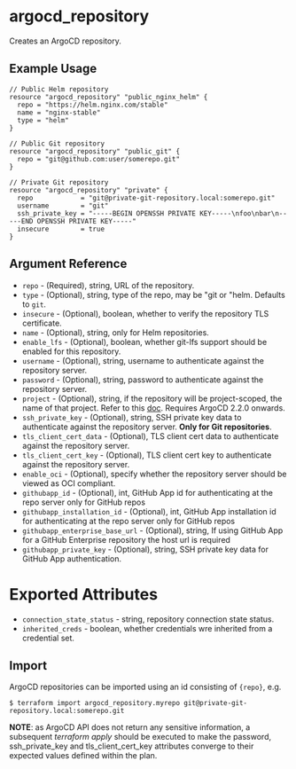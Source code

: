 # argocd_repository

Creates an ArgoCD repository.

## Example Usage

```hcl
// Public Helm repository
resource "argocd_repository" "public_nginx_helm" {
  repo = "https://helm.nginx.com/stable"
  name = "nginx-stable"
  type = "helm"
}

// Public Git repository
resource "argocd_repository" "public_git" {
  repo = "git@github.com:user/somerepo.git"
}

// Private Git repository
resource "argocd_repository" "private" {
  repo            = "git@private-git-repository.local:somerepo.git"
  username        = "git"
  ssh_private_key = "-----BEGIN OPENSSH PRIVATE KEY-----\nfoo\nbar\n-----END OPENSSH PRIVATE KEY-----"
  insecure        = true
}
```

## Argument Reference

* `repo` - (Required), string, URL of the repository.
* `type` - (Optional), string, type of the repo, may be "git or "helm. Defaults to `git`.
* `insecure` - (Optional), boolean, whether to verify the repository TLS certificate.
* `name` - (Optional), string, only for Helm repositories.
* `enable_lfs` - (Optional), boolean, whether git-lfs support should be enabled for this repository.
* `username` - (Optional), string, username to authenticate against the repository server.
* `password` - (Optional), string, password to authenticate against the repository server.
* `project` - (Optional), string, if the repository will be project-scoped, the name of that project. Refer to this [doc](https://argo-cd.readthedocs.io/en/stable/user-guide/projects/#project-scoped-repositories-and-clusters). Requires ArgoCD 2.2.0 onwards.
* `ssh_private_key` - (Optional), string, SSH private key data to authenticate against the repository server. **Only for Git repositories**.
* `tls_client_cert_data` - (Optional), TLS client cert data to authenticate against the repository server.
* `tls_client_cert_key` - (Optional), TLS client cert key to authenticate against the repository server.
* `enable_oci` - (Optional), specify whether the repository server should be viewed as OCI compliant.
* `githubapp_id` - (Optional), int, GitHub App id for authenticating at the repo server only for GitHub repos
* `githubapp_installation_id` - (Optional), int, GitHub App installation id for authenticating at the repo server only for GitHub repos
* `githubapp_enterprise_base_url` - (Optional), string, If using GitHub App for a GitHub Enterprise repository the host url is required
* `githubapp_private_key` - (Optional), string, SSH private key data for GitHub App authentication.

# Exported Attributes

* `connection_state_status` - string, repository connection state status.
* `inherited_creds` - boolean, whether credentials wre inherited from a credential set.

## Import

ArgoCD repositories can be imported using an id consisting of `{repo}`, e.g.
```
$ terraform import argocd_repository.myrepo git@private-git-repository.local:somerepo.git
```

**NOTE**: as ArgoCD API does not return any sensitive information, a subsequent _terraform apply_ should be executed to make the password, ssh_private_key and tls_client_cert_key attributes converge to their expected values defined within the plan.
